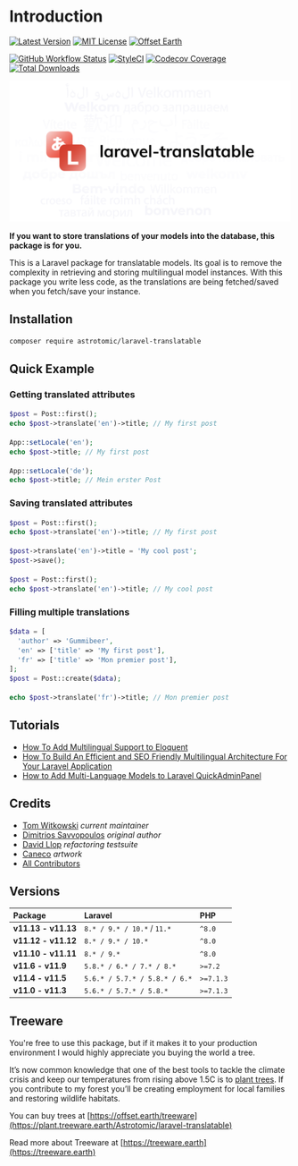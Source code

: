 # Introduction

[![Latest Version](http://img.shields.io/packagist/v/astrotomic/laravel-translatable.svg?label=Release&style=for-the-badge)](https://packagist.org/packages/astrotomic/laravel-translatable) [![MIT License](https://img.shields.io/github/license/Astrotomic/laravel-translatable.svg?label=License&color=blue&style=for-the-badge)](https://github.com/Astrotomic/laravel-translatable/blob/master/LICENSE) [![Offset Earth](https://img.shields.io/badge/Treeware-%F0%9F%8C%B3-green?style=for-the-badge)](https://plant.treeware.earth/Astrotomic/laravel-translatable)

[![GitHub Workflow Status](https://img.shields.io/github/workflow/status/Astrotomic/laravel-translatable/run-tests?style=flat-square&logoColor=white&logo=github&label=Tests)](https://github.com/Astrotomic/laravel-translatable/actions?query=workflow%3Arun-tests) [![StyleCI](https://styleci.io/repos/192333549/shield)](https://styleci.io/repos/192333549) [![Codecov Coverage](https://img.shields.io/codecov/c/github/Astrotomic/laravel-translatable?logo=codecov&logoColor=white&label=Codecov&style=flat-square)](https://codecov.io/gh/Astrotomic/laravel-translatable) [![Total Downloads](https://img.shields.io/packagist/dt/astrotomic/laravel-translatable.svg?label=Downloads&style=flat-square)](https://packagist.org/packages/astrotomic/laravel-translatable)

![Laravel Translatable](.gitbook/assets/socialcard.png)

**If you want to store translations of your models into the database, this package is for you.**

This is a Laravel package for translatable models. Its goal is to remove the complexity in retrieving and storing multilingual model instances. With this package you write less code, as the translations are being fetched/saved when you fetch/save your instance.

## Installation

```bash
composer require astrotomic/laravel-translatable
```

## Quick Example

### Getting translated attributes

```php
$post = Post::first();
echo $post->translate('en')->title; // My first post

App::setLocale('en');
echo $post->title; // My first post

App::setLocale('de');
echo $post->title; // Mein erster Post
```

### Saving translated attributes

```php
$post = Post::first();
echo $post->translate('en')->title; // My first post

$post->translate('en')->title = 'My cool post';
$post->save();

$post = Post::first();
echo $post->translate('en')->title; // My cool post
```

### Filling multiple translations

```php
$data = [
  'author' => 'Gummibeer',
  'en' => ['title' => 'My first post'],
  'fr' => ['title' => 'Mon premier post'],
];
$post = Post::create($data);

echo $post->translate('fr')->title; // Mon premier post
```

## Tutorials

- [How To Add Multilingual Support to Eloquent](https://laravel-news.com/how-to-add-multilingual-support-to-eloquent)
- [How To Build An Efficient and SEO Friendly Multilingual Architecture For Your Laravel Application](https://mydnic.be/post/how-to-build-an-efficient-and-seo-friendly-multilingual-architecture-for-your-laravel-application)
- [How to Add Multi-Language Models to Laravel QuickAdminPanel](https://quickadminpanel.com/blog/how-to-add-multi-language-models-to-laravel-quickadminpanel/)

## Credits

- [Tom Witkowski](https://github.com/Gummibeer) _current maintainer_
- [Dimitrios Savvopoulos](https://github.com/dimsav) _original author_
- [David Llop](https://github.com/Lloople) _refactoring testsuite_
- [Caneco](https://github.com/caneco) _artwork_
- [All Contributors](https://github.com/Astrotomic/laravel-translatable/graphs/contributors)

## Versions

| Package             | Laravel                       | PHP       |
| :------------------ | :---------------------------- | :-------- |
| **v11.13 - v11.13** | `8.* / 9.* / 10.*` / `11.*`   | `^8.0`    |
| **v11.12 - v11.12** | `8.* / 9.* / 10.*`            | `^8.0`    |
| **v11.10 - v11.11** | `8.* / 9.*`                   | `^8.0`    |
| **v11.6 - v11.9**   | `5.8.* / 6.* / 7.* / 8.*`     | `>=7.2`   |
| **v11.4 - v11.5**   | `5.6.* / 5.7.* / 5.8.* / 6.*` | `>=7.1.3` |
| **v11.0 - v11.3**   | `5.6.* / 5.7.* / 5.8.*`       | `>=7.1.3` |

## Treeware

You're free to use this package, but if it makes it to your production environment I would highly appreciate you buying the world a tree.

It’s now common knowledge that one of the best tools to tackle the climate crisis and keep our temperatures from rising above 1.5C is to [plant trees](https://www.bbc.co.uk/news/science-environment-48870920). If you contribute to my forest you’ll be creating employment for local families and restoring wildlife habitats.

You can buy trees at [https://offset.earth/treeware](https://plant.treeware.earth/Astrotomic/laravel-translatable)

Read more about Treeware at [https://treeware.earth](https://treeware.earth)
